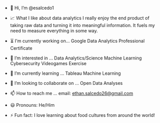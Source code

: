 - 👋 Hi, I’m @esalcedo1

- 📈 What I like about data analytics
I really enjoy the end product of taking raw data and turning it into meaningful information. It fuels my need to measure everything in some way.

- ⏳ I'm currently working on...
Google Data Analytics Professional Certificate

- 👀 I’m interested in ...
Data Analytics/Science
Machine Learning
Cybersecurity
Videogames
Exercise

- 🌱 I’m currently learning ...
Tableau
Machine Learning

- 💞️ I’m looking to collaborate on ...
Open Data Analyses

- 📫 How to reach me ...
email: ethan.salcedo26@gmail.com

- 😃 Pronouns: He/Him

- ⚡️ Fun fact:
I love learning about food cultures from around the world!

<!---
esalcedo1/esalcedo1 is a ✨ special ✨ repository because its `README.md` (this file) appears on your GitHub profile.
You can click the Preview link to take a look at your changes.
--->
